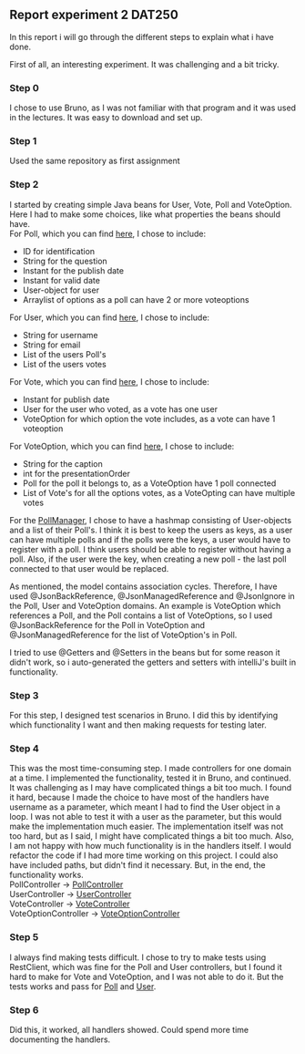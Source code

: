 ## Report experiment 2 DAT250

In this report i will go through the different steps to explain what i have done. 

First of all, an interesting experiment. It was challenging and a bit tricky. 

### Step 0
I chose to use Bruno, as I was not familiar with that program and it was used in the lectures. It was easy to download 
and set up.

### Step 1
Used the same repository as first assignment

### Step 2
I started by creating simple Java beans for User, Vote, Poll and VoteOption. Here I had to make some choices, like what 
properties the beans should have. 
<br>
For Poll, which you can find [here](https://github.com/vetlemknutsen/DAT250-Experiments/blob/main/src/main/java/com/example/demo/domains/Poll.java), I chose to include:
* ID for identification
* String for the question 
* Instant for the publish date 
* Instant for valid date 
* User-object for user 
* Arraylist of options as a poll can have 2 or more voteoptions

For User, which you can find [here](https://github.com/vetlemknutsen/DAT250-Experiments/blob/main/src/main/java/com/example/demo/domains/User.java), I chose to include: 
* String for username
* String for email
* List of the users Poll's 
* List of the users votes

For Vote, which you can find [here](https://github.com/vetlemknutsen/DAT250-Experiments/blob/main/src/main/java/com/example/demo/domains/Vote.java), I chose to include:
* Instant for publish date
* User for the user who voted, as a vote has one user
* VoteOption for which option the vote includes, as a vote can have 1 voteoption

For VoteOption, which you can find [here](https://github.com/vetlemknutsen/DAT250-Experiments/blob/main/src/main/java/com/example/demo/domains/VoteOption.java), I chose to include: 
* String for the caption
* int for the presentationOrder
* Poll for the poll it belongs to, as a VoteOption have 1 poll connected
* List of Vote's for all the options votes, as a VoteOpting can have multiple votes

For the [PollManager](https://github.com/vetlemknutsen/DAT250-Experiments/blob/main/src/main/java/com/example/demo/manager/PollManager.java), I chose to have a hashmap consisting of User-objects and a list of their Poll's. 
I think it is best to keep the users as keys, as a user can have multiple polls and if the polls were the keys, 
a user would have to register with a poll. I think users should be able to register without having a poll.
Also, if the user were the key, when creating a new poll - the last poll connected to that user would be replaced.

As mentioned, the model contains association cycles. Therefore, I have used @JsonBackReference, @JsonManagedReference 
and @JsonIgnore in the Poll, User and VoteOption domains. An example is VoteOption which references a Poll, and the Poll 
contains a list of VoteOptions, so I used @JsonBackReference for the Poll in VoteOption and @JsonManagedReference for the
list of VoteOption's in Poll.

I tried to use @Getters and @Setters in the beans but for some reason it didn't work, so i auto-generated the getters 
and setters with intelliJ's built in functionality.

### Step 3
For this step, I designed test scenarios in Bruno. I did this by identifying which functionality I want and then
making requests for testing later. 

### Step 4
This was the most time-consuming step. I made controllers for one domain at a time. I implemented the functionality, 
tested it in Bruno, and continued. It was challenging as I may have complicated things a bit too much. 
I found it hard, because I made the choice to have most of the handlers have username as a parameter, which meant I had
to find the User object in a loop. I was not able to test it with a user as the parameter, but this would make the 
implementation much easier. The implementation itself was not too hard, but as I said, I might have complicated things a bit too much. 
Also, I am not happy with how much functionality is in the handlers itself. I would refactor the code if I had more time 
working on this project. I could also have included paths, but didn't find it necessary. But, in the end, the functionality works. 
<br>
PollController -> [PollController](https://github.com/vetlemknutsen/DAT250-Experiments/blob/main/src/main/java/com/example/demo/controller/pollController.java)
<br>
UserController -> [UserController](https://github.com/vetlemknutsen/DAT250-Experiments/blob/main/src/main/java/com/example/demo/controller/userController.java)
<br>
VoteController -> [VoteController](https://github.com/vetlemknutsen/DAT250-Experiments/blob/main/src/main/java/com/example/demo/controller/voteController.java)
<br>
VoteOptionController -> [VoteOptionController](https://github.com/vetlemknutsen/DAT250-Experiments/blob/main/src/main/java/com/example/demo/controller/voteOptionController.java)

### Step 5
I always find making tests difficult. I chose to try to make tests using RestClient, which was fine for the Poll and User 
controllers, but I found it hard to make for Vote and VoteOption, and I was not able to do it. 
But the tests works and pass for [Poll](https://github.com/vetlemknutsen/DAT250-Experiments/blob/main/src/test/java/com/example/demo/controller/PollControllerTest.java) and [User](https://github.com/vetlemknutsen/DAT250-Experiments/blob/main/src/test/java/com/example/demo/controller/UserControllerTest.java). 


### Step 6
Did this, it worked, all handlers showed. Could spend more time documenting the handlers. 



